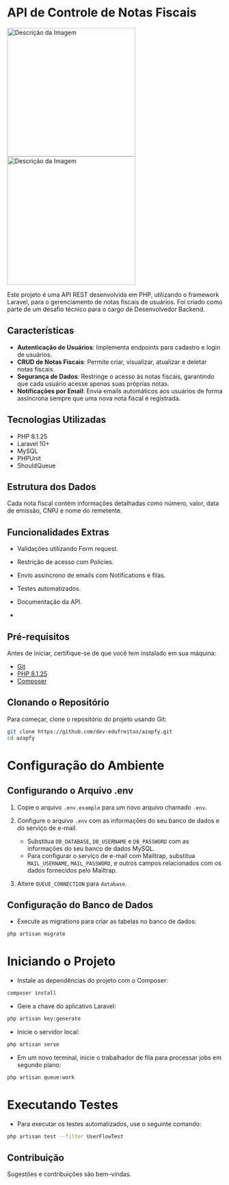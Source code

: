 # API de Controle de Notas Fiscais
<img src="https://i.ibb.co/M8qqP0f/Teste.png" width="300" alt="Descrição da Imagem">
<img src="https://i.ibb.co/zhnckYf/teste2.png" width="300" alt="Descrição da Imagem">

Este projeto é uma API REST desenvolvida em PHP, utilizando o framework Laravel, para o gerenciamento de notas fiscais de usuários. Foi criado como parte de um desafio técnico para o cargo de Desenvolvedor Backend.

## Características

- **Autenticação de Usuários**: Implementa endpoints para cadastro e login de usuários.
- **CRUD de Notas Fiscais**: Permite criar, visualizar, atualizar e deletar notas fiscais.
- **Segurança de Dados**: Restringe o acesso às notas fiscais, garantindo que cada usuário acesse apenas suas próprias notas.
- **Notificações por Email**: Envia emails automáticos aos usuários de forma assíncrona sempre que uma nova nota fiscal é registrada.

## Tecnologias Utilizadas

- PHP 8.1.25
- Laravel 10+
- MySQL
- PHPUnit
- ShouldQueue

## Estrutura dos Dados

Cada nota fiscal contém informações detalhadas como número, valor, data de emissão, CNPJ e nome do remetente.

## Funcionalidades Extras

- Validações utilizando Form request.
- Restrição de acesso com Policies.
- Envio assíncrono de emails com Notifications e filas.
- Testes automatizados.
- Documentação da API.

- 
## Pré-requisitos

Antes de iniciar, certifique-se de que você tem instalado em sua máquina:
- [Git](https://git-scm.com/)
- [PHP 8.1.25](https://www.php.net/)
- [Composer](https://getcomposer.org/)

## Clonando o Repositório

Para começar, clone o repositório do projeto usando Git:

```bash
git clone https://github.com/dev-edufreitas/azapfy.git
cd azapfy
```

# Configuração do Ambiente

## Configurando o Arquivo .env

1. Copie o arquivo `.env.example` para um novo arquivo chamado `.env`.

2. Configure o arquivo `.env` com as informações do seu banco de dados e do serviço de e-mail.
   - Substitua `DB_DATABASE`, `DB_USERNAME` e `DB_PASSWORD` com as informações do seu banco de dados MySQL.
   - Para configurar o serviço de e-mail com Mailtrap, substitua `MAIL_USERNAME`, `MAIL_PASSWORD`, e outros campos relacionados com os dados fornecidos pelo Mailtrap.

3. Altere `QUEUE_CONNECTION` para `database`.

## Configuração do Banco de Dados

- Execute as migrations para criar as tabelas no banco de dados:
```bash
php artisan migrate
```

# Iniciando o Projeto

- Instale as dependências do projeto com o Composer:
```bash
composer install
```

- Gere a chave do aplicativo Laravel:
```bash
php artisan key:generate
```

- Inicie o servidor local:
```bash
php artisan serve
```

- Em um novo terminal, inicie o trabalhador de fila para processar jobs em segundo plano:
```bash
php artisan queue:work
```


# Executando Testes

- Para executar os testes automatizados, use o seguinte comando:
```bash
php artisan test --filter UserFlowTest
```


## Contribuição

Sugestões e contribuições são bem-vindas.
